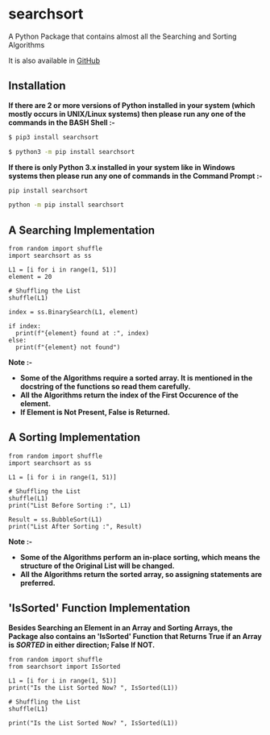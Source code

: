 # searchsort
A Python Package that contains almost all the Searching and Sorting Algorithms

It is also available in [GitHub](https://github.com/Programmin-in-Python/searchsort)

## Installation
**If there are 2 or more versions of Python installed in your system (which mostly occurs in UNIX/Linux systems) then please run any one of the commands in the BASH Shell \:-**
```bash
$ pip3 install searchsort
```
```bash
$ python3 -m pip install searchsort
```

**If there is only Python 3.x installed in your system like in Windows systems then please run any one of commands in the Command Prompt \:-**
```cmd
pip install searchsort
```
```cmd
python -m pip install searchsort
```

## A Searching Implementation
```python3
from random import shuffle
import searchsort as ss

L1 = [i for i in range(1, 51)]
element = 20

# Shuffling the List
shuffle(L1)

index = ss.BinarySearch(L1, element)

if index:
  print(f"{element} found at :", index)
else:
  print(f"{element} not found")
```
**Note \:-**
- **Some of the Algorithms require a sorted array. It is mentioned in the docstring of the functions so read them carefully.**
- **All the Algorithms return the index of the First Occurence of the element.**
- **If Element is Not Present, False is Returned.**

## A Sorting Implementation
```python3
from random import shuffle
import searchsort as ss

L1 = [i for i in range(1, 51)]

# Shuffling the List
shuffle(L1)
print("List Before Sorting :", L1)

Result = ss.BubbleSort(L1)
print("List After Sorting :", Result)
```
**Note \:-**
- **Some of the Algorithms perform an in-place sorting, which means the structure of the Original List will be changed.**
- **All the Algorithms return the sorted array, so assigning statements are preferred.**

## \'IsSorted\' Function Implementation
**Besides Searching an Element in an Array and Sorting Arrays, the Package also contains an 'IsSorted' Function that Returns True if an Array is _SORTED_ in either direction; False If NOT.**
```python3
from random import shuffle
from searchsort import IsSorted

L1 = [i for i in range(1, 51)]
print("Is the List Sorted Now? ", IsSorted(L1))

# Shuffling the List
shuffle(L1)

print("Is the List Sorted Now? ", IsSorted(L1))
```